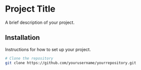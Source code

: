 # Project Title

A brief description of your project.

## Installation

Instructions for how to set up your project.

```bash
# Clone the repository
git clone https://github.com/yourusername/yourrepository.git
